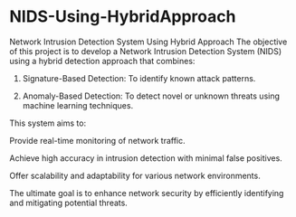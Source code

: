 # NIDS-Using-HybridApproach
Network Intrusion Detection System Using Hybrid Approach
The objective of this project is to develop a Network Intrusion Detection System (NIDS) using a hybrid detection approach that combines:

1. Signature-Based Detection: To identify known attack patterns.

2. Anomaly-Based Detection: To detect novel or unknown threats using machine learning techniques.

This system aims to:

Provide real-time monitoring of network traffic.

Achieve high accuracy in intrusion detection with minimal false positives.

Offer scalability and adaptability for various network environments.

The ultimate goal is to enhance network security by efficiently identifying and mitigating potential threats.
